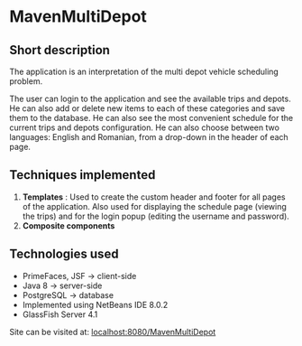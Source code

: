 # MavenMultiDepot

Short description
-----
The application is an interpretation of the multi depot vehicle scheduling problem.

The user can login to the application and see the available trips and depots. He can also add or delete new items to each of these categories and save them to the database. He can also see the most convenient schedule for the current trips and depots configuration. He can also choose between two languages: English and Romanian, from a drop-down in the header of each page.


Techniques implemented
-----

1. **Templates** : Used to create the custom header and footer for all pages of the application. Also used for displaying the schedule page (viewing the trips) and for the login popup (editing the username and password).
2. **Composite components**



Technologies used
-----
+ PrimeFaces, JSF -> client-side
+ Java 8 -> server-side
+ PostgreSQL -> database
+ Implemented using NetBeans IDE 8.0.2
+ GlassFish Server 4.1

Site can be visited at: [localhost:8080/MavenMultiDepot](http://localhost:8080/MavenMultiDepot/)
